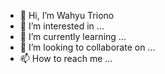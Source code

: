 - 👋 Hi, I’m Wahyu Triono
- 👀 I’m interested in ...
- 🌱 I’m currently learning ...
- 💞️ I’m looking to collaborate on ...
- 📫 How to reach me ...

<!---
surezluvy/surezluvy is a ✨ special ✨ repository because its `README.md` (this file) appears on your GitHub profile.
You can click the Preview link to take a look at your changes.
--->
